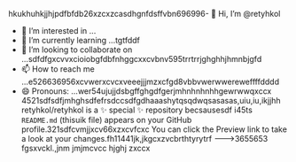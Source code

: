 hkukhuhkjjhjрdfbfdb26xzcxzcasdhgnfdsffvbn696996- 👋 Hi, I’m @retyhkol
- 👀 I’m interested in ...
- 🌱 I’m currently learning ...tgtfddf
- 💞️ I’m looking to collaborate on ...sdfdfgxcvvxcioiobgfdbfnhggcxxcvbnv595trrtrrjghghhjhmnbjgfd
- 📫 How to reach me ...e526636956xcvwerxcvcxveeejjjmzxcfgd8vbbvwerwwereweffffdddd
- 😄 Pronouns: ...wer54ujujjdsbgffghgdfgerjmhnhnhnhhgewrwwqxccx
4521sdfsdfjmhghsdfefrsdccsdfgdhaaashytqsqdwqsasasas,uiu,iu,ikjjhh
retyhkol/retyhkol is a ✨ special ✨ repository becsausesdf i45ts `README.md` (thisuik file) appears on your GitHub profile.321sdfcvmjjxcv66xzxcvfcxc
You can click the Preview link to take a look at your changes.fh11441jk,jkgcxzvcbrthtyrytrf
--->3655653
fgsxvckl.,jnm
jmjmcvcc
hjghj
zxccx
